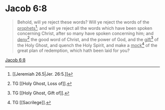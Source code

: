 # Jacob 6:8

> Behold, will ye reject these words? Will ye reject the words of the <u>prophets</u>[^a]; and will ye reject all the words which have been spoken concerning Christ, after so many have spoken concerning him; and <u>deny</u>[^b] the good word of Christ, and the power of God, and the <u>gift</u>[^c] of the Holy Ghost, and quench the Holy Spirit, and make a <u>mock</u>[^d] of the great plan of redemption, which hath been laid for you?

[Jacob 6:8](https://www.churchofjesuschrist.org/study/scriptures/bofm/jacob/6?lang=eng&id=p8#p8)


[^a]: [[Jeremiah 26.5|Jer. 26:5.]]
[^b]: TG [[Holy Ghost, Loss of]].
[^c]: TG [[Holy Ghost, Gift of]].
[^d]: TG [[Sacrilege]].
